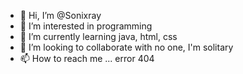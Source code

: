 - 👋 Hi, I’m @Sonixray
- 👀 I’m interested in programming
- 🌱 I’m currently learning java, html, css
- 💞️ I’m looking to collaborate with no one, I'm solitary
- 📫 How to reach me ... error 404
